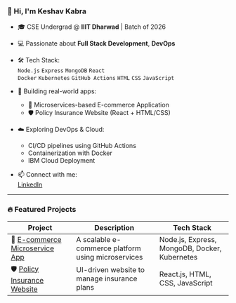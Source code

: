 ### 👋 Hi, I'm Keshav Kabra

- 🎓 CSE Undergrad @ **IIIT Dharwad** | Batch of 2026
- 💻 Passionate about **Full Stack Development**, **DevOps**
- 🛠️ Tech Stack:  
  `Node.js` `Express` `MongoDB` `React`  
  `Docker` `Kubernetes` `GitHub Actions` `HTML` `CSS` `JavaScript`

- 🚀 Building real-world apps:
  - 🧩 Microservices-based E-commerce Application
  - 🛡️ Policy Insurance Website (React + HTML/CSS)

- ☁️ Exploring DevOps & Cloud:
  - CI/CD pipelines using GitHub Actions
  - Containerization with Docker
  - IBM Cloud Deployment

- 📫 Connect with me:  
  [LinkedIn](https://www.linkedin.com/in/keshav-kabra-183035289/) 

---

### 🔥 Featured Projects

| Project | Description | Tech Stack |
|--------|-------------|------------|
| 🧩 [E-commerce Microservice App](https://github.com/Keshavkabra7/CloudMicroservices-e-com) | A scalable e-commerce platform using microservices | Node.js, Express, MongoDB, Docker, Kubernetes |
| 🛡️ [Policy Insurance Website](https://github.com/Keshavkabra7/Policy_insurance_website) | UI-driven website to manage insurance plans | React.js, HTML, CSS, JavaScript |

